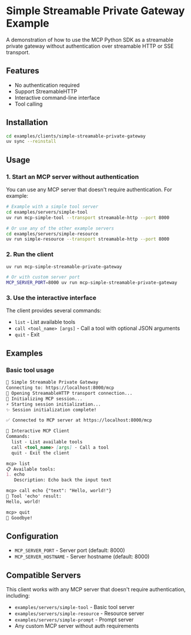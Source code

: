 # Simple Streamable Private Gateway Example

A demonstration of how to use the MCP Python SDK as a streamable private gateway without authentication over streamable HTTP or SSE transport.

## Features

- No authentication required
- Support StreamableHTTP
- Interactive command-line interface
- Tool calling

## Installation

```bash
cd examples/clients/simple-streamable-private-gateway
uv sync --reinstall 
```

## Usage

### 1. Start an MCP server without authentication

You can use any MCP server that doesn't require authentication. For example:

```bash
# Example with a simple tool server
cd examples/servers/simple-tool
uv run mcp-simple-tool --transport streamable-http --port 8000

# Or use any of the other example servers
cd examples/servers/simple-resource
uv run simple-resource --transport streamable-http --port 8000
```

### 2. Run the client

```bash
uv run mcp-simple-streamable-private-gateway

# Or with custom server port
MCP_SERVER_PORT=8000 uv run mcp-simple-streamable-private-gateway
```

### 3. Use the interactive interface

The client provides several commands:

- `list` - List available tools
- `call <tool_name> [args]` - Call a tool with optional JSON arguments  
- `quit` - Exit

## Examples

### Basic tool usage

```markdown
🚀 Simple Streamable Private Gateway
Connecting to: https://localhost:8000/mcp
📡 Opening StreamableHTTP transport connection...
🤝 Initializing MCP session...
⚡ Starting session initialization...
✨ Session initialization complete!

✅ Connected to MCP server at https://localhost:8000/mcp

🎯 Interactive MCP Client
Commands:
  list - List available tools
  call <tool_name> [args] - Call a tool
  quit - Exit the client

mcp> list
📋 Available tools:
1. echo
   Description: Echo back the input text

mcp> call echo {"text": "Hello, world!"}
🔧 Tool 'echo' result:
Hello, world!

mcp> quit
👋 Goodbye!
```

## Configuration

- `MCP_SERVER_PORT` - Server port (default: 8000)
- `MCP_SERVER_HOSTNAME` - Server hostname (default: 8000)

## Compatible Servers

This client works with any MCP server that doesn't require authentication, including:

- `examples/servers/simple-tool` - Basic tool server
- `examples/servers/simple-resource` - Resource server  
- `examples/servers/simple-prompt` - Prompt server
- Any custom MCP server without auth requirements
